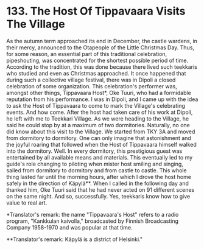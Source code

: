 


    
# 133. The Host Of Tippavaara Visits The Village

As the autumn term approached its end in December, the castle wardens, in their mercy, announced to the Otapeople of the Little Christmas Day. Thus, for some reason, an essential part of this traditional celebration, pipeshouting, was concentrated for the shortest possible period of time. According to the tradition, this was done because there lived such teekkaris who studied and even as Christmas approached. It once happened that during such a collective village festival, there was in Dipoli a closed celebration of some organization. This celebration's performer was, amongst other things, Tippavaara Host\*, Oke Tuuri, who had a formidable reputation from his performance. I was in Dipoli, and I came up with the idea to ask the Host of Tippavaara to come to mark the Village's celebrating events. And how come. After the host had taken care of his work at Dipoli, he left with me to Teekkari Village. As we were heading to the Village, he said he could stop by at a maximum of two dormitories. Naturally, no one did know about this visit to the Village. We started from TKY 3A and moved from dormitory to dormitory. One can only imagine that astonishment and the joyful roaring that followed when the Host of Tippavaara himself walked into the dormitory. Well. In every dormitory, this prestigious guest was entertained by all available means and materials. This eventually led to my guide's role changing to piloting when mister host smiling and singing, sailed from dormitory to dormitory and from castle to castle. This whole thing lasted far until the morning hours, after which I drove the host home safely in the direction of Käpylä\*\*. When I called in the following day and thanked him, Oke Tuuri said that he had never acted on 91 different scenes on the same night. And so, successfully. Yes, teekkaris know how to give value to real art.

\*Translator's remark: the name "Tippavaara's Host" refers to a radio program, "Kankkulan kaivolla," broadcasted by Finnish Broadcasting Company 1958-1970 and was popular at that time.

\*\*Translator's remark: Käpylä is a district of Helsinki."
